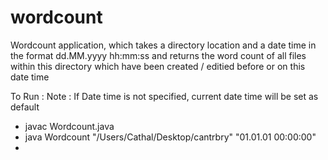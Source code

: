 # wordcount

<p> Wordcount application, which takes a directory location and a date time in the format dd.MM.yyyy hh:mm:ss
     and returns the word count of all files within this directory which have been created / editied before or on this date       time
<p>
     
     
<p> To Run :
     Note : If Date time is not specified, current date time will be set as default
     <ul>
          <li> javac Wordcount.java</li>
          <li> java Wordcount "/Users/Cathal/Desktop/cantrbry" "01.01.01 00:00:00"<li>
     <ul>
</p>
